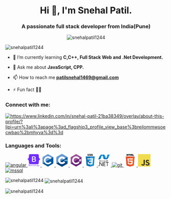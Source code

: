  <h1 align="center">Hi 👋, I'm Snehal Patil.</h1>
<h3 align="center">A passionate full stack developer from India(Pune)</h3>
<p align="center"> <img src="https://camo.githubusercontent.com/d4fe6c988622bfb69fa8f656af02b354a46d474a34f94d5374ac0abcb5e3c37c/68747470733a2f2f6d69726f2e6d656469756d2e636f6d2f76322f726573697a653a6669743a3637392f312a797730546e686541474e2d4c506e654461546c6178772e676966" alt="snehalpatil1244" height="300" /> </p>

<p align="left"> <img src="https://komarev.com/ghpvc/?username=snehalpatil1244&label=Profile%20views&color=0e75b6&style=flat" alt="snehalpatil1244" /> </p>

- 🌱 I’m currently learning **C,C++, Full Stack Web and .Net  Development.**

- 💬 Ask me about **JavaScript, CPP.**

- 📫 How to reach me **patilsnehal1469@gmail.com**

- ⚡ Fun fact **👀😅**

<h3 align="left">Connect with me:</h3>
<p align="left">
<a href="https://linkedin.com/in/https://www.linkedin.com/in/snehal-patil-21ba38349/overlay/about-this-profile/?lipi=urn%3ali%3apage%3ad_flagship3_profile_view_base%3brejlommwsoecwbao%2bmhyva%3d%3d" target="blank"><img align="center" src="https://raw.githubusercontent.com/rahuldkjain/github-profile-readme-generator/master/src/images/icons/Social/linked-in-alt.svg" alt="https://www.linkedin.com/in/snehal-patil-21ba38349/overlay/about-this-profile/?lipi=urn%3ali%3apage%3ad_flagship3_profile_view_base%3brejlommwsoecwbao%2bmhyva%3d%3d" height="30" width="40" /></a>
</p>

<h3 align="left">Languages and Tools:</h3>
<p align="left"> <a href="https://angular.io" target="_blank" rel="noreferrer"> <img src="https://angular.io/assets/images/logos/angular/angular.svg" alt="angular" width="40" height="40"/> </a> <a href="https://getbootstrap.com" target="_blank" rel="noreferrer"> <img src="https://raw.githubusercontent.com/devicons/devicon/master/icons/bootstrap/bootstrap-plain-wordmark.svg" alt="bootstrap" width="40" height="40"/> </a> <a href="https://www.cprogramming.com/" target="_blank" rel="noreferrer"> <img src="https://raw.githubusercontent.com/devicons/devicon/master/icons/c/c-original.svg" alt="c" width="40" height="40"/> </a> <a href="https://www.w3schools.com/cpp/" target="_blank" rel="noreferrer"> <img src="https://raw.githubusercontent.com/devicons/devicon/master/icons/cplusplus/cplusplus-original.svg" alt="cplusplus" width="40" height="40"/> </a> <a href="https://www.w3schools.com/cs/" target="_blank" rel="noreferrer"> <img src="https://raw.githubusercontent.com/devicons/devicon/master/icons/csharp/csharp-original.svg" alt="csharp" width="40" height="40"/> </a> <a href="https://www.w3schools.com/css/" target="_blank" rel="noreferrer"> <img src="https://raw.githubusercontent.com/devicons/devicon/master/icons/css3/css3-original-wordmark.svg" alt="css3" width="40" height="40"/> </a> <a href="https://dotnet.microsoft.com/" target="_blank" rel="noreferrer"> <img src="https://raw.githubusercontent.com/devicons/devicon/master/icons/dot-net/dot-net-original-wordmark.svg" alt="dotnet" width="40" height="40"/> </a> <a href="https://git-scm.com/" target="_blank" rel="noreferrer"> <img src="https://www.vectorlogo.zone/logos/git-scm/git-scm-icon.svg" alt="git" width="40" height="40"/> </a> <a href="https://www.w3.org/html/" target="_blank" rel="noreferrer"> <img src="https://raw.githubusercontent.com/devicons/devicon/master/icons/html5/html5-original-wordmark.svg" alt="html5" width="40" height="40"/> </a> <a href="https://developer.mozilla.org/en-US/docs/Web/JavaScript" target="_blank" rel="noreferrer"> <img src="https://raw.githubusercontent.com/devicons/devicon/master/icons/javascript/javascript-original.svg" alt="javascript" width="40" height="40"/> </a> <a href="https://www.microsoft.com/en-us/sql-server" target="_blank" rel="noreferrer"> <img src="https://www.svgrepo.com/show/303229/microsoft-sql-server-logo.svg" alt="mssql" width="40" height="40"/> </a> </p>

<p><img align="left" src="https://github-readme-stats.vercel.app/api/top-langs?username=snehalpatil1244&show_icons=true&locale=en&layout=compact" alt="snehalpatil1244" /></p>

<p>&nbsp;<img align="center" src="https://github-readme-stats.vercel.app/api?username=snehalpatil1244&show_icons=true&locale=en" alt="snehalpatil1244" /></p>
<p><img align="center" src="https://github-readme-streak-stats.herokuapp.com/?user=rohityewale880&" alt="snehalpatil1244" /></p>
